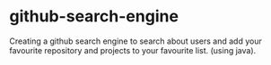 # github-search-engine
Creating a github search engine to search about users and add your favourite repository and projects to your favourite list.  (using java).
